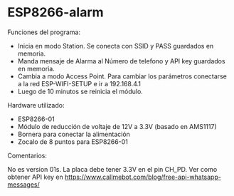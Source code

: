 # ESP8266-alarm

Funciones del programa:
+ Inicia en modo Station. Se conecta con SSID y PASS guardados en memoria.
+ Manda mensaje de Alarma al Número de telefono y API key guardados en memoria.
+ Cambia a modo Access Point. Para cambiar los parámetros conectarse a la red ESP-WIFI-SETUP e ir a 192.168.4.1
+ Luego de 10 minutos se reinicia el módulo.

Hardware utilizado:
+ ESP8266-01 
+ Módulo de reducción de voltaje de 12V a 3.3V (basado en AMS1117)
+ Bornera para conectar la alimentación
+ Zocalo de 8 puntos para ESP8266-01

Comentarios: 

No es version 01s. La placa debe tener 3.3V en el pin CH_PD.
Ver como obtener API key en https://www.callmebot.com/blog/free-api-whatsapp-messages/


